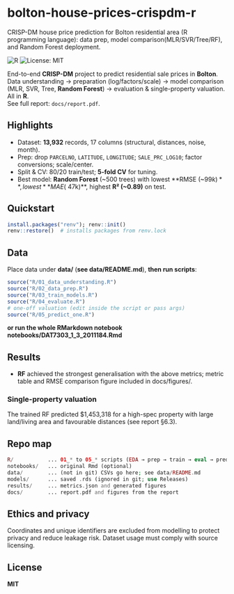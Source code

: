 # bolton-house-prices-crispdm-r
CRISP-DM house price prediction for Bolton residential area (R programming language): data prep, model comparison(MLR/SVR/Tree/RF), and Random Forest deployment.

![R](https://img.shields.io/badge/R-4.x-blue) ![License: MIT](https://img.shields.io/badge/License-MIT-green.svg)

End-to-end **CRISP-DM** project to predict residential sale prices in **Bolton**.  
Data understanding → preparation (log/factors/scale) → model comparison (MLR, SVR, Tree, **Random Forest**) → evaluation & single-property valuation. All in **R**.  
See full report: `docs/report.pdf`. 

## Highlights
- Dataset: **13,932** records, 17 columns (structural, distances, noise, month).   
- Prep: drop `PARCELNO`, `LATITUDE`, `LONGITUDE`; `SALE_PRC_LOG10`; factor conversions; scale/center.   
- Split & CV: 80/20 train/test; **5-fold CV** for tuning.   
- Best model: **Random Forest** (~500 trees) with lowest **RMSE (~$99k)**, lowest **MAE (~$47k)**, highest **R² (~0.89)** on test. 

## Quickstart
```r
install.packages("renv"); renv::init()
renv::restore()  # installs packages from renv.lock
```
## Data
Place data under **data/** (**see data/README.md**), **then run scripts**:

```r
source("R/01_data_understanding.R")
source("R/02_data_prep.R")
source("R/03_train_models.R")
source("R/04_evaluate.R")
# one-off valuation (edit inside the script or pass args)
source("R/05_predict_one.R")
```
**or run the whole RMarkdown notebook notebooks/DAT7303_1_3_2011184.Rmd**

## Results
  - **RF** achieved the strongest generalisation with the above metrics; metric table and RMSE comparison figure included in docs/figures/.

  ### Single-property valuation
  The trained RF predicted $1,453,318 for a high-spec property with large land/living area and favourable distances (see report §6.3).

## Repo map
```php
R/           ... 01_* to 05_* scripts (EDA → prep → train → eval → predict)
notebooks/   ... original Rmd (optional)
data/        ... (not in git) CSVs go here; see data/README.md
models/      ... saved .rds (ignored in git; use Releases)
results/     ... metrics.json and generated figures
docs/        ... report.pdf and figures from the report
```

## Ethics and privacy
Coordinates and unique identifiers are excluded from modelling to protect privacy and reduce leakage risk. Dataset usage must comply with source licensing.

## License
**MIT**

